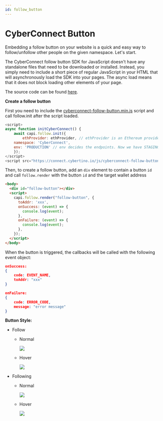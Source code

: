 ```yaml
---
id: follow_button
---
```


# CyberConnect Button

Embedding a follow button on your website is a quick and easy way to follow/unfollow other people on the given namespace. Let's start.

The CyberConnect follow button SDK for JavaScript doesn't have any standalone files that need to be downloaded or installed. Instead, you simply need to include a short piece of regular JavaScript in your HTML that will asynchronously load the SDK into your pages. The async load means that it does not block loading other elements of your page.

The source code can be found [here](https://github.com/cyberconnecthq/follow-button).

**Create a follow button**

First you need to include the [cyberconnect-follow-button.min.js](https://connect.cybertino.io/js/cyberconnect-follow-button.min.js) script and call follow.init after the script loaded.

```js
<script>
async function initCyberConnect() {
    await capi.follow.init({
        ethProvider: ethProvider, // ethProvider is an Ethereum provider
	namespace: 'CyberConnect',
	env: 'PRODUCTION' // env decides the endpoints. Now we have STAGING and PRODUCTION. The default value is PRODUCTION
    });
</script>
<script src="https://connect.cybertino.io/js/cyberconnect-follow-button.min.js" defer onload="initCyberConnect"></script>
```



Then, to create a follow button, add an `div` element to contain a button `id` and call `follow.render` with the button `id` and the target wallet address

```html
<body>
  <div id="follow-button"></div>
  <script>
    capi.follow.render("follow-button", {
      toAddr: 'xxx',
      onSuccess: (event) => {
        console.log(event);
      },
      onFailure: (event) => {
        console.log(event);
      },
    });
  </script>
</body>
```

When the button is triggered, the callbacks will be called with the following event object:

```json
onSuccess:
{
    code: EVENT_NAME,
    toAddr: "xxx"
}

onFailure:
{
    code: ERROR_CODE,
    message: "error message"
}
```

**Button Style:**
* Follow
  * Normal

    ![](https://user-images.githubusercontent.com/17503721/143494393-d397246e-0901-4026-aa8a-666515ad6cc5.png)
  * Hover

    ![](https://user-images.githubusercontent.com/17503721/143494572-598b1e0a-9c76-4f61-83d0-f25e589ef66e.png)
* Following
  * Normal

    ![](https://user-images.githubusercontent.com/17503721/143494432-3206ef20-9e1f-49d9-a27c-104044d6cd52.png)
  * Hover

    ![](https://user-images.githubusercontent.com/17503721/143494445-8ac2abdc-9725-4921-a236-52655f52a54a.png)
